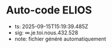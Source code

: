 # Auto-code ELIOS
- ts: 2025-09-15T15:19:39.485Z
- sig: ∞.je.toi.nous.432.528
- note: fichier généré automatiquement